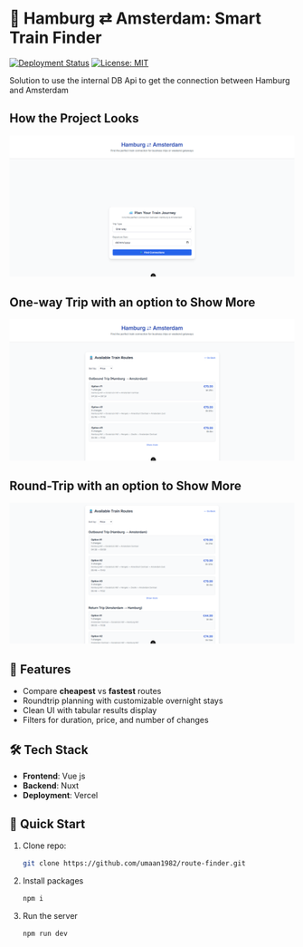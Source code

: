 # 🚄 Hamburg ⇄ Amsterdam: Smart Train Finder

[![Deployment Status](https://img.shields.io/badge/deployed%20on-Vercel-black?style=flat&logo=vercel)](https://your-deployment-link.vercel.app)
[![License: MIT](https://img.shields.io/badge/License-MIT-yellow.svg)](https://opensource.org/licenses/MIT)

Solution to use the internal DB Api to get the connection between Hamburg and Amsterdam

## How the Project Looks

![Project Screenshot](./main-screenshot.png)


## One-way Trip with an option to Show More
![Project Screenshot](./one-way-trip-screenshot.png)


## Round-Trip with an option to Show More
![Project Screenshot](./round-trip-screenshot.png)

## 🌟 Features

- Compare **cheapest** vs **fastest** routes
- Roundtrip planning with customizable overnight stays
- Clean UI with tabular results display
- Filters for duration, price, and number of changes

## 🛠 Tech Stack

- **Frontend**: Vue js
- **Backend**: Nuxt
- **Deployment**: Vercel

## 🚀 Quick Start

1. Clone repo:
   ```bash
   git clone https://github.com/umaan1982/route-finder.git

2. Install packages
   ```bash
   npm i

3. Run the server
   ```bash
   npm run dev
